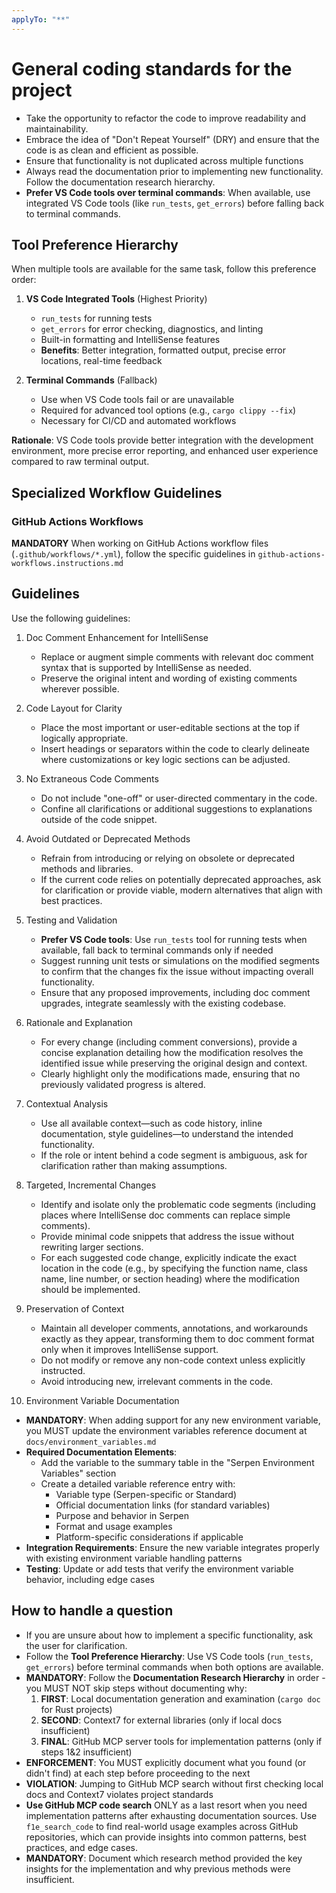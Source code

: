 ```yaml
---
applyTo: "**"
---
```


# General coding standards for the project

- Take the opportunity to refactor the code to improve readability and maintainability.
- Embrace the idea of "Don't Repeat Yourself" (DRY) and ensure that the code is as clean and efficient as possible.
- Ensure that functionality is not duplicated across multiple functions
- Always read the documentation prior to implementing new functionality. Follow the documentation research hierarchy.
- **Prefer VS Code tools over terminal commands**: When available, use integrated VS Code tools (like `run_tests`, `get_errors`) before falling back to terminal commands.

## Tool Preference Hierarchy

When multiple tools are available for the same task, follow this preference order:

1. **VS Code Integrated Tools** (Highest Priority)
   - `run_tests` for running tests
   - `get_errors` for error checking, diagnostics, and linting
   - Built-in formatting and IntelliSense features
   - **Benefits**: Better integration, formatted output, precise error locations, real-time feedback

2. **Terminal Commands** (Fallback)
   - Use when VS Code tools fail or are unavailable
   - Required for advanced tool options (e.g., `cargo clippy --fix`)
   - Necessary for CI/CD and automated workflows

**Rationale**: VS Code tools provide better integration with the development environment, more precise error reporting, and enhanced user experience compared to raw terminal output.

## Specialized Workflow Guidelines

### GitHub Actions Workflows

**MANDATORY** When working on GitHub Actions workflow files (`.github/workflows/*.yml`),
follow the specific guidelines in `github-actions-workflows.instructions.md`

## Guidelines

Use the following guidelines:

1. Doc Comment Enhancement for IntelliSense

   - Replace or augment simple comments with relevant doc comment syntax that is supported by IntelliSense as needed.
   - Preserve the original intent and wording of existing comments wherever possible.

2. Code Layout for Clarity

   - Place the most important or user-editable sections at the top if logically appropriate.
   - Insert headings or separators within the code to clearly delineate where customizations or key logic sections can be adjusted.

3. No Extraneous Code Comments

   - Do not include "one-off" or user-directed commentary in the code.
   - Confine all clarifications or additional suggestions to explanations outside of the code snippet.

4. Avoid Outdated or Deprecated Methods

   - Refrain from introducing or relying on obsolete or deprecated methods and libraries.
   - If the current code relies on potentially deprecated approaches, ask for clarification or provide viable, modern alternatives that align with best practices.

5. Testing and Validation

   - **Prefer VS Code tools**: Use `run_tests` tool for running tests when available, fall back to terminal commands only if needed
   - Suggest running unit tests or simulations on the modified segments to confirm that the changes fix the issue without impacting overall functionality.
   - Ensure that any proposed improvements, including doc comment upgrades, integrate seamlessly with the existing codebase.

6. Rationale and Explanation

   - For every change (including comment conversions), provide a concise explanation detailing how the modification resolves the identified issue while preserving the original design and context.
   - Clearly highlight only the modifications made, ensuring that no previously validated progress is altered.

7. Contextual Analysis

   - Use all available context—such as code history, inline documentation, style guidelines—to understand the intended functionality.
   - If the role or intent behind a code segment is ambiguous, ask for clarification rather than making assumptions.

8. Targeted, Incremental Changes

   - Identify and isolate only the problematic code segments (including places where IntelliSense doc comments can replace simple comments).
   - Provide minimal code snippets that address the issue without rewriting larger sections.
   - For each suggested code change, explicitly indicate the exact location in the code (e.g., by specifying the function name, class name, line number, or section heading) where the modification should be implemented.

9. Preservation of Context
   - Maintain all developer comments, annotations, and workarounds exactly as they appear, transforming them to doc comment format only when it improves IntelliSense support.
   - Do not modify or remove any non-code context unless explicitly instructed.
   - Avoid introducing new, irrelevant comments in the code.

10. Environment Variable Documentation

- **MANDATORY**: When adding support for any new environment variable, you MUST update the environment variables reference document at `docs/environment_variables.md`
- **Required Documentation Elements**:
  - Add the variable to the summary table in the "Serpen Environment Variables" section
  - Create a detailed variable reference entry with:
    - Variable type (Serpen-specific or Standard)
    - Official documentation links (for standard variables)
    - Purpose and behavior in Serpen
    - Format and usage examples
    - Platform-specific considerations if applicable
- **Integration Requirements**: Ensure the new variable integrates properly with existing environment variable handling patterns
- **Testing**: Update or add tests that verify the environment variable behavior, including edge cases

## How to handle a question

- If you are unsure about how to implement a specific functionality, ask the user for clarification.
- Follow the **Tool Preference Hierarchy**: Use VS Code tools (`run_tests`, `get_errors`) before terminal commands when both options are available.
- **MANDATORY**: Follow the **Documentation Research Hierarchy** in order - you MUST NOT skip steps without documenting why:
  1. **FIRST**: Local documentation generation and examination (`cargo doc` for Rust projects)
  2. **SECOND**: Context7 for external libraries (only if local docs insufficient)
  3. **FINAL**: GitHub MCP server tools for implementation patterns (only if steps 1&2 insufficient)
- **ENFORCEMENT**: You MUST explicitly document what you found (or didn't find) at each step before proceeding to the next
- **VIOLATION**: Jumping to GitHub MCP search without first checking local docs and Context7 violates project standards
- **Use GitHub MCP code search** ONLY as a last resort when you need implementation patterns after exhausting documentation sources. Use `f1e_search_code` to find real-world usage examples across GitHub repositories, which can provide insights into common patterns, best practices, and edge cases.
- **MANDATORY**: Document which research method provided the key insights for the implementation and why previous methods were insufficient.
